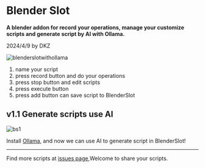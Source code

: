 # Blender Slot

**A blender addon for record your operations, manage your customize scripts and generate script by AI with Ollama.**

2024/4/9 by DKZ

![blenderslotwithollama](https://github.com/davidkingzyb/BlenderSlot/assets/6694635/2ebce1bb-d974-4b33-a3cd-6c817b517128)

1. name your script  
2. press record button and do your operations   
3. press stop button and edit scripts  
4. press execute button  
5. press add button can save script to BlenderSlot  

## v1.1 Generate scripts use AI

![bs1](https://github.com/davidkingzyb/BlenderSlot/assets/6694635/5559d533-fa1c-4f13-8156-31f2cce37e69)

Install [Ollama](https://ollama.com/), and now we can use AI to generate script in BlenderSlot!

***

Find more scripts at [issues page](https://github.com/davidkingzyb/BlenderSlot/issues),Welcome to share your scripts.

